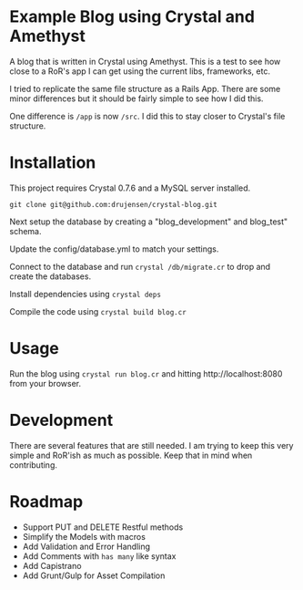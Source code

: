 # Example Blog using Crystal and Amethyst

A blog that is written in Crystal using Amethyst.  This is a test to see how
close to a RoR's app I can get using the current libs, frameworks, etc.

I tried to replicate the same file structure as a Rails App.  There are some
minor differences but it should be fairly simple to see how I did this.

One difference is `/app` is now `/src`.  I did this to stay closer to Crystal's file structure.

# Installation

This project requires Crystal 0.7.6 and a MySQL server installed.

```
git clone git@github.com:drujensen/crystal-blog.git
```

Next setup the database by creating a "blog_development" and blog_test" schema. 

Update the config/database.yml to match your settings. 

Connect to the database and run `crystal /db/migrate.cr` to drop and create the databases. 

Install dependencies using `crystal deps`

Compile the code using `crystal build blog.cr`

# Usage

Run the blog using `crystal run blog.cr` and hitting http://localhost:8080
from your browser.

# Development

There are several features that are still needed.  I am trying to keep this very
simple and RoR'ish as much as possible.  Keep that in mind when contributing.

# Roadmap

- Support PUT and DELETE Restful methods
- Simplify the Models with macros
- Add Validation and Error Handling
- Add Comments with `has many` like syntax
- Add Capistrano
- Add Grunt/Gulp for Asset Compilation



